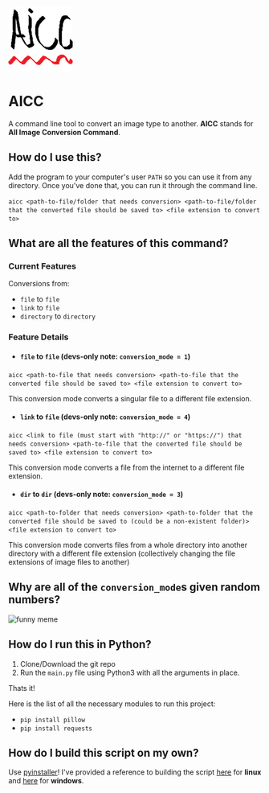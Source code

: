 ![AICC Logo](https://github.com/sid-the-loser/AICC/blob/main/src/assets/icon.png)
# AICC

A command line tool to convert an image type to another. **AICC** stands for **All Image Conversion Command**.

## How do I use this?

Add the program to your computer's user `PATH` so you can use it from any directory.
Once you've done that, you can run it through the command line.

`aicc <path-to-file/folder that needs conversion> <path-to-file/folder that the converted file should be saved to> <file extension to convert to>`

## What are all the features of this command?

### Current Features

Conversions from:
- `file`      to `file`
- `link`      to `file`
- `directory` to `directory`

### Feature Details

- #### `file` to `file` (devs-only note: `conversion_mode = 1`)

`aicc <path-to-file that needs conversion> <path-to-file that the converted file should be saved to> <file extension to convert to>`

This conversion mode converts a singular file to a different file extension.

- #### `link` to `file` (devs-only note: `conversion_mode = 4`)

`aicc <link to file (must start with "http://" or "https://") that needs conversion> <path-to-file that the converted file should be saved to> <file extension to convert to>`

This conversion mode converts a file from the internet to a different file extension.

- #### `dir` to `dir` (devs-only note: `conversion_mode = 3`)

`aicc <path-to-folder that needs conversion> <path-to-folder that the converted file should be saved to (could be a non-existent folder)> <file extension to convert to>`

This conversion mode converts files from a whole directory into another directory with a different file extension (collectively changing the file extensions of image files to another)

## Why are all of the `conversion_mode`s given random numbers?

![funny meme](https://i.kym-cdn.com/entries/icons/original/000/031/622/cover1.jpg)

## How do I run this in Python?

1. Clone/Download the git repo
2. Run the `main.py` file using Python3 with all the arguments in place.

Thats it! 

Here is the list of all the necessary modules to run this project:
- `pip install pillow`
- `pip install requests`

## How do I build this script on my own?

 Use [pyinstaller](https://pypi.org/project/pyinstaller/)! I've provided a reference to building the script [here](https://github.com/sid-the-loser/AICC/blob/main/build.sh) for **linux** and [here](https://github.com/sid-the-loser/AICC/blob/main/build.bat) for **windows**.
